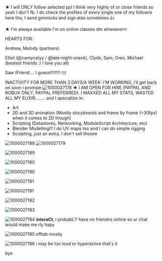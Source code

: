 ★ I will ONLY follow selected ppl I think very highly of or close friends so yeah I don't fb. I do check the profiles of every single one of my followrs here tho, I send gimmicks and sign atas sometimes 👍

★ I'm always available I'm on online classes dm wheneverrr

HEARTS FOR:


Andrew, Melody (partners)


Elliot (@camycatyy / @late-night-snack), Clyde, Sam, Oreo, Michael (bestest friends :) I love you all)


Saw (Friend.... I guess!!!!!!!! 🙄)

INACTIVITY FOR MORE THAN 3 DAYS/A WEEK: I'M WORKING, i'll get back on soon i promsie
![1000027178](https://github.com/user-attachments/assets/6cb9e4c3-aa51-4754-a720-8a58294d1b6e)
★ I AM OPEN FOR HIRE (PAYPAL AND ROBUX ONLY, PAYPAL PREFERRED). I MAXXED ALL MY STATS, WASTED ALL MY ELIXIR........ and I specialize in:
* Art
* 2D and 3D animation (Mostly storyboards and frame by frame (>30fps) when it comes to 2D though)
* Scripting (Datastores, Networking, ModuleScript Architecture, etc)
* Blender Modelling!!! I do UV maps too and I can do simple rigging
* Sculpting, just an extra, I don't sell thosee

![1000027188](https://github.com/user-attachments/assets/777943bc-9113-44cb-a800-ad965079d4b2)
![1000027179](https://github.com/user-attachments/assets/6bbbccb0-dda6-4ef8-aaf1-25fb6cee44f1)


![1000027189](https://github.com/user-attachments/assets/89b8f0f7-6e07-413d-8317-9f933d9a95ce)

![1000027180](https://github.com/user-attachments/assets/0fd3f7a2-b86e-4012-b9ea-4eb9650261d7)


![1000027190](https://github.com/user-attachments/assets/5e1931b5-f60a-486e-ba56-822abdb47838)

![1000027181](https://github.com/user-attachments/assets/760546e7-1528-49be-a8bc-cee97d215c14)


![1000027191](https://github.com/user-attachments/assets/33b3581f-26b0-4434-88c3-6d669589ce11)

![1000027182](https://github.com/user-attachments/assets/d5f5cf2d-5006-4e32-91d2-ce738acbf174)


![1000027183](https://github.com/user-attachments/assets/dc972f48-4437-4b73-a652-959e95d5a0be)

![1000027184](https://github.com/user-attachments/assets/95a601db-f488-4fc9-aa3f-82fdc5bcbd3f)
**interaCt**, i probabLY have no friendns online so ur chat would make me rly hapy

![1000027185](https://github.com/user-attachments/assets/9380d99d-d94c-4c36-9e16-1f6050853b79)
offtab mostly

![1000027186](https://github.com/user-attachments/assets/c888d00f-ec28-44c8-921a-c471c69c8a79)
i may be too loud or hyperactive that's it

bye
